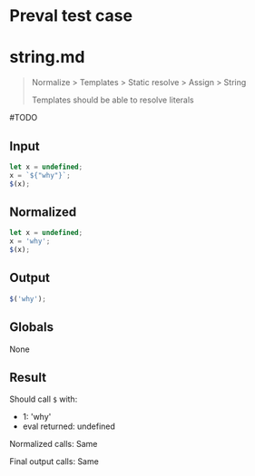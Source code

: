 # Preval test case

# string.md

> Normalize > Templates > Static resolve > Assign > String
>
> Templates should be able to resolve literals

#TODO

## Input

`````js filename=intro
let x = undefined;
x = `${"why"}`;
$(x);
`````

## Normalized

`````js filename=intro
let x = undefined;
x = 'why';
$(x);
`````

## Output

`````js filename=intro
$('why');
`````

## Globals

None

## Result

Should call `$` with:
 - 1: 'why'
 - eval returned: undefined

Normalized calls: Same

Final output calls: Same
